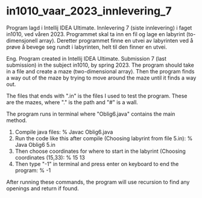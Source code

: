 # in1010_vaar_2023_innlevering_7
Program lagd i Intellij IDEA Ultimate.
Innlevering 7 (siste innlevering) i faget in1010, ved våren 2023.
Programmet skal ta inn en fil og lage en labyrint (to-dimensjonell array). 
Deretter programmet finne en utvei av labyrinten ved å prøve å bevege seg rundt i labyrinten, helt til den finner en utvei.

Eng. 
Program created in Intellij IDEA Ultimate.
Submission 7 (last submission) in the subject in1010, by spring 2023.
The program should take in a file and create a maze (two-dimensional array).
Then the program finds a way out of the maze by trying to move around the maze until it finds a way out.

The files that ends with ".in" is the files I used to test the program. These are the mazes, where "." is the path and "#" is a wall.

The program runs in terminal where "Oblig6.java" contains the main method. 
1. Compile java files:                                                                       % Javac Oblig6.java
1. Run the code like this after compile (Choosing labyrint from file 5.in):                  % Java Oblig6 5.in
2. Then choose coordinates for where to start in the labyrint (Choosing coordinates (15,33): % 15 13
3. Then type "-1" in terminal and press enter on keyboard to end the program:                % -1

After running these commands, the program will use recursion to find any openings and return if found.
